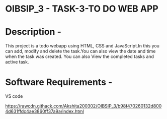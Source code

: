 # OIBSIP_3 - TASK-3-TO DO WEB APP

# Description - 
This project is a todo webapp using HTML, CSS and JavaScript.In this you can add, modify and delete the task.You can also view the date and time when the task was created.
You can also View the completed tasks and active task.

# Software Requirements - 
VS code

https://rawcdn.githack.com/Akshita200302/OIBSIP_3/b98f470260132d8004d631ffdc4ae3860ff37a9a/index.html
